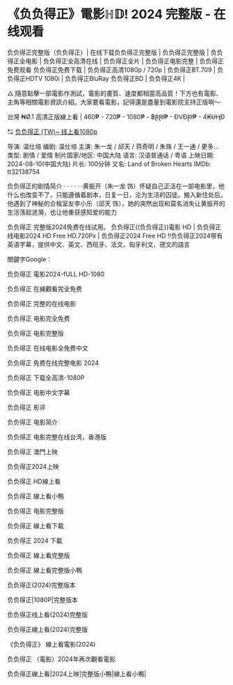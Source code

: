 <h1>《负负得正》電影ℍ𝔻! 2024 完整版 - 在线观看</h1>

负负得正完整版（负负得正）| 在线下载负负得正完整版 | 负负得正完整版 | 负负得正全电影 | 负负得正全高清在线 | 负负得正全片 | 负负得正电影完整 | 负负得正免费观看 负负得正免费下载 | 负负得正高清1080p / 720p | 负负得正BT.709 | 负负得正HDTV 1080i | 负负得正BluRay 负负得正BD | 负负得正4K |

△ 隨意點擊一部電影作測試，電影的畫質、速度都相當高品質！下方也有電影、主角等相關電影資訊介紹。大家要看電影，記得還是盡量到電影院支持正版啊～

台灣 ₦Ø.1 高清正版線上看 | 460₱ - 720₱ - 1080₱ - ฿ⱤⱤł₱ - ĐVĐⱤł₱ - 4₭ɄⱧĐ

⇆ [负负得正 (TW)~ 线上看1080p](https://hdmoviesworld.xyz/zh/movie/1273207)

导演: 温仕培
编剧: 温仕培
主演: 朱一龙 / 邱天 / 蒋奇明 / 朱珠 / 王一通 / 更多...
类型: 剧情 / 爱情
制片国家/地区: 中国大陆
语言: 汉语普通话 / 粤语
上映日期: 2024-08-10(中国大陆)
片长: 100分钟
又名: Land of Broken Hearts
IMDb: tt32138754

负负得正的剧情简介 · · · · · ·黄振开（朱一龙 饰）怀疑自己正活在一部电影里，他什么也改变不了，只能遵循着剧本，日复一日，沦为生活的囚徒。搬入新住处后，他遇到了神秘的合租室友李小乐（邱天 饰），她的突然出现和莫名消失让黄振开的生活荡起涟漪，也让他重获感知爱的能力

负负得正 完整版2024免费在线试用。 负负得正((负负得正))電影 HD | 负负得正线电影2024 HD Free HD.720Px | 负负得正2024 Free HD !!负负得正2024带有英语字幕，提供中文、英文、西班牙、法文、匈牙利文、德文的語言

關鍵字Google：

负负得正 電影2024-fULL HD-1080

负负得正 在線觀看完全免费

负负得正 完整的在线电影

负负得正 电影完全免费

负负得正 电影完整版

负负得正 在线电影全免费中文

负负得正 免费在线完整电影 2024

负负得正 下载全高清-1080P

负负得正 电影中文字幕

负负得正 影评

负负得正 电影简介

负负得正 电影完整在线台湾，香港版

负负得正 澳門上映

负负得正2024上映

负负得正 HD線上看

负负得正 線上看小鴨

负负得正 电影完整版

负负得正 線上看下載

负负得正 2024 下載

负负得正 線上看完整版

负负得正 線上看完整版小鴨

负负得正(2024)完整版本

负负得正|1080P|完整版本

负负得正线上看(2024)完整版

负负得正線上看(2024)完整版

《负负得正》 線上看電影(2024)

负负得正 （電影）2024年再次觀看電影

负负得正線上看|2024上映|完整版小鴨|線上看小鴨|
